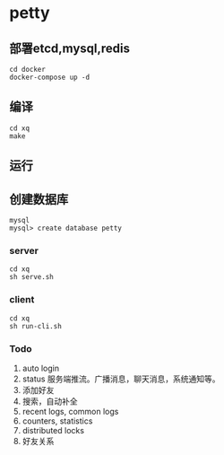 # petty

## 部署etcd,mysql,redis

```
cd docker
docker-compose up -d
```

## 编译

```
cd xq
make
```

## 运行

## 创建数据库

```
mysql
mysql> create database petty
```

### server

```
cd xq
sh serve.sh
```

### client

```
cd xq
sh run-cli.sh
```

### Todo

1. auto login
2. status
   服务端推流。广播消息，聊天消息，系统通知等。
3. 添加好友
4. 搜索，自动补全
5. recent logs, common logs
6. counters, statistics
7. distributed locks
8. 好友关系
